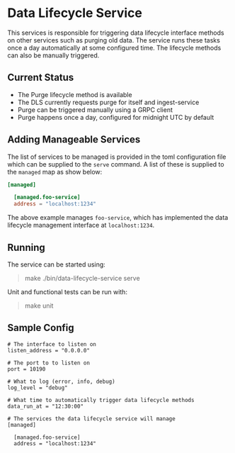 # Data Lifecycle Service

This services is responsible for triggering data lifecycle interface methods on other services
such as purging old data. The service runs these tasks once a day automatically at some configured
time. The lifecycle methods can also be manually triggered.

## Current Status
* The Purge lifecycle method is available
* The DLS currently requests purge for itself and ingest-service
* Purge can be triggered manually using a GRPC client
* Purge happens once a day, configured for midnight UTC by default

## Adding Manageable Services
The list of services to be managed is provided in the toml configuration file which
can be supplied to the `serve` command. A list of these is supplied to the `managed`
map as show below:

```toml
[managed]

  [managed.foo-service]
  address = "localhost:1234"
```

The above example manages `foo-service`, which has implemented the data lifecycle management
interface at `localhost:1234`.


## Running

The service can be started using:

  > make
  > ./bin/data-lifecycle-service serve

Unit and functional tests can be run with:

  > make unit

## Sample Config
```
# The interface to listen on
listen_address = "0.0.0.0"

# The port to to listen on
port = 10190

# What to log (error, info, debug)
log_level = "debug"

# What time to automatically trigger data lifecycle methods
data_run_at = "12:30:00"

# The services the data lifecycle service will manage
[managed]

  [managed.foo-service]
  address = "localhost:1234"
```
